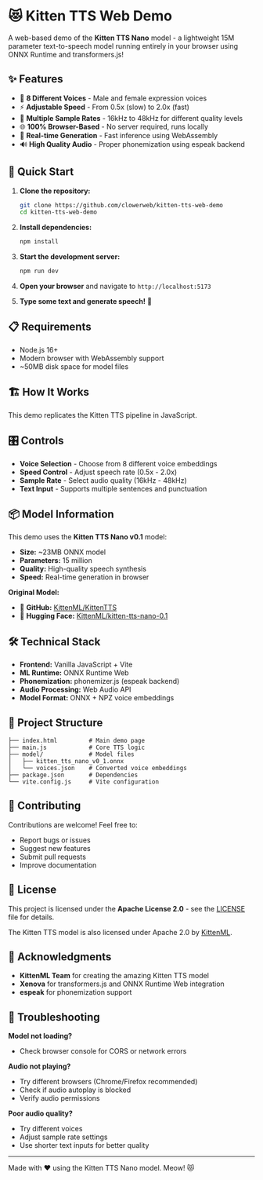 # 😻 Kitten TTS Web Demo

A web-based demo of the **Kitten TTS Nano** model - a lightweight 15M parameter text-to-speech model running entirely in your browser using ONNX Runtime and transformers.js!

## ✨ Features

- 🎤 **8 Different Voices** - Male and female expression voices
- ⚡ **Adjustable Speed** - From 0.5x (slow) to 2.0x (fast)  
- 🎵 **Multiple Sample Rates** - 16kHz to 48kHz for different quality levels
- 🌐 **100% Browser-Based** - No server required, runs locally
- 📱 **Real-time Generation** - Fast inference using WebAssembly
- 🔊 **High Quality Audio** - Proper phonemization using espeak backend

## 🚀 Quick Start

1. **Clone the repository:**
   ```bash
   git clone https://github.com/clowerweb/kitten-tts-web-demo
   cd kitten-tts-web-demo
   ```

2. **Install dependencies:**
   ```bash
   npm install
   ```

3. **Start the development server:**
   ```bash
   npm run dev
   ```

4. **Open your browser** and navigate to `http://localhost:5173`

5. **Type some text and generate speech!** 🎉

## 📋 Requirements

- Node.js 16+
- Modern browser with WebAssembly support
- ~50MB disk space for model files

## 🏗️ How It Works

This demo replicates the Kitten TTS pipeline in JavaScript.

## 🎛️ Controls

- **Voice Selection** - Choose from 8 different voice embeddings
- **Speed Control** - Adjust speech rate (0.5x - 2.0x)
- **Sample Rate** - Select audio quality (16kHz - 48kHz)
- **Text Input** - Supports multiple sentences and punctuation

## 📦 Model Information

This demo uses the **Kitten TTS Nano v0.1** model:
- **Size:** ~23MB ONNX model
- **Parameters:** 15 million
- **Quality:** High-quality speech synthesis
- **Speed:** Real-time generation in browser

**Original Model:**
- 📁 **GitHub:** [KittenML/KittenTTS](https://github.com/KittenML/KittenTTS)
- 🤗 **Hugging Face:** [KittenML/kitten-tts-nano-0.1](https://huggingface.co/KittenML/kitten-tts-nano-0.1)

## 🛠️ Technical Stack

- **Frontend:** Vanilla JavaScript + Vite
- **ML Runtime:** ONNX Runtime Web
- **Phonemization:** phonemizer.js (espeak backend)
- **Audio Processing:** Web Audio API
- **Model Format:** ONNX + NPZ voice embeddings

## 📁 Project Structure

```
├── index.html         # Main demo page
├── main.js            # Core TTS logic
├── model/             # Model files
│   ├── kitten_tts_nano_v0_1.onnx
│   └── voices.json    # Converted voice embeddings
├── package.json       # Dependencies
└── vite.config.js     # Vite configuration
```

## 🤝 Contributing

Contributions are welcome! Feel free to:
- Report bugs or issues
- Suggest new features  
- Submit pull requests
- Improve documentation

## 📄 License

This project is licensed under the **Apache License 2.0** - see the [LICENSE](LICENSE) file for details.

The Kitten TTS model is also licensed under Apache 2.0 by [KittenML](https://github.com/KittenML).

## 🙏 Acknowledgments

- **KittenML Team** for creating the amazing Kitten TTS model
- **Xenova** for transformers.js and ONNX Runtime Web integration
- **espeak** for phonemization support

## 🐛 Troubleshooting

**Model not loading?**
- Check browser console for CORS or network errors

**Audio not playing?**
- Try different browsers (Chrome/Firefox recommended)
- Check if audio autoplay is blocked
- Verify audio permissions

**Poor audio quality?**
- Try different voices
- Adjust sample rate settings
- Use shorter text inputs for better quality

---

Made with ❤️ using the Kitten TTS Nano model. Meow! 😻
